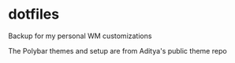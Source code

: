 # dotfiles
Backup for my personal WM customizations 

The Polybar themes and setup are from Aditya's public theme repo
